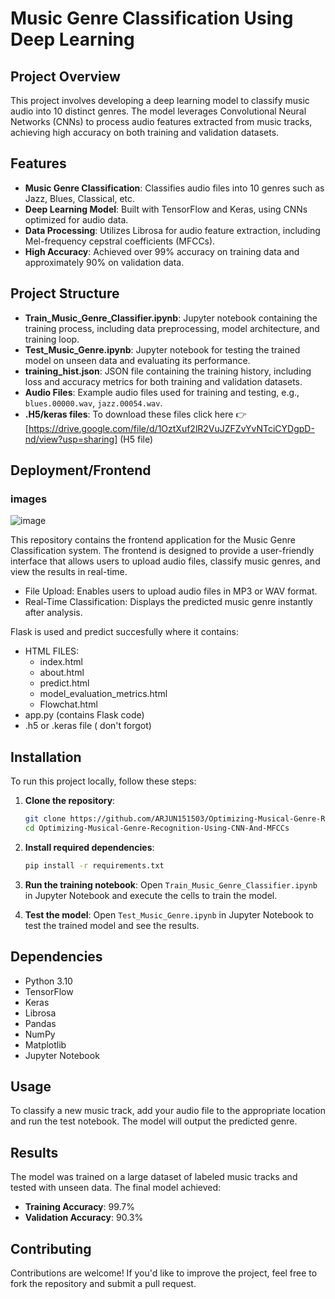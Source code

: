 # Music Genre Classification Using Deep Learning

## Project Overview
This project involves developing a deep learning model to classify music audio into 10 distinct genres. The model leverages Convolutional Neural Networks (CNNs) to process audio features extracted from music tracks, achieving high accuracy on both training and validation datasets.

## Features
- **Music Genre Classification**: Classifies audio files into 10 genres such as Jazz, Blues, Classical, etc.
- **Deep Learning Model**: Built with TensorFlow and Keras, using CNNs optimized for audio data.
- **Data Processing**: Utilizes Librosa for audio feature extraction, including Mel-frequency cepstral coefficients (MFCCs).
- **High Accuracy**: Achieved over 99% accuracy on training data and approximately 90% on validation data.

## Project Structure
- **Train_Music_Genre_Classifier.ipynb**: Jupyter notebook containing the training process, including data preprocessing, model architecture, and training loop.
- **Test_Music_Genre.ipynb**: Jupyter notebook for testing the trained model on unseen data and evaluating its performance.
- **training_hist.json**: JSON file containing the training history, including loss and accuracy metrics for both training and validation datasets.
- **Audio Files**: Example audio files used for training and testing, e.g., `blues.00000.wav`, `jazz.00054.wav`.
- **.H5/keras files**: To download these files click here 👉 [https://drive.google.com/file/d/1OztXuf2lR2VuJZFZvYvNTciCYDgpD-nd/view?usp=sharing] (H5 file)

## Deployment/Frontend

### images

![image](https://github.com/user-attachments/assets/ff2c7d58-e6b3-409a-9176-74c5f14f6b46)


This repository contains the frontend application for the Music Genre Classification system. The frontend is designed to provide a user-friendly interface that allows users to upload audio files, classify music genres, and view the results in real-time.

- File Upload: Enables users to upload audio files in MP3 or WAV format.
- Real-Time Classification: Displays the predicted music genre instantly after analysis.

Flask is used and predict succesfully where it contains:
- HTML FILES:
  - index.html
  - about.html
  - predict.html
  - model_evaluation_metrics.html
  - Flowchat.html
- app.py (contains Flask code)
- .h5 or .keras file ( don't forgot)

## Installation
To run this project locally, follow these steps:

1. **Clone the repository**:
    ```bash
    git clone https://github.com/ARJUN151503/Optimizing-Musical-Genre-Recognition-Using-CNN-And-MFCCs.git
    cd Optimizing-Musical-Genre-Recognition-Using-CNN-And-MFCCs
    ```

2. **Install required dependencies**:
    ```bash
    pip install -r requirements.txt
    ```

3. **Run the training notebook**:
    Open `Train_Music_Genre_Classifier.ipynb` in Jupyter Notebook and execute the cells to train the model.

4. **Test the model**:
    Open `Test_Music_Genre.ipynb` in Jupyter Notebook to test the trained model and see the results.

## Dependencies
- Python 3.10
- TensorFlow
- Keras
- Librosa
- Pandas
- NumPy
- Matplotlib
- Jupyter Notebook

## Usage
To classify a new music track, add your audio file to the appropriate location and run the test notebook. The model will output the predicted genre.

## Results
The model was trained on a large dataset of labeled music tracks and tested with unseen data. The final model achieved:
- **Training Accuracy**: 99.7%
- **Validation Accuracy**: 90.3%

## Contributing
Contributions are welcome! If you'd like to improve the project, feel free to fork the repository and submit a pull request.
